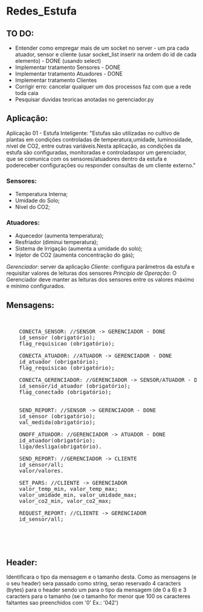 # Redes_Estufa

## TO DO:
* Entender como empregar mais de um socket no server - um pra cada atuador, sensor e cliente (usar socket_list inserir na ordem do id de cada elemento) - DONE (usando select)
* Implementar tratamento Sensores - DONE
* Implementar tratamento Atuadores - DONE
* Implementar tratamento Clientes
* Corrigir erro: cancelar qualquer um dos processos faz com que a rede toda caia
* Pesquisar duvidas teoricas anotadas no gerenciador.py


## Aplicação:
Aplicação 01 - Estufa Inteligente: "Estufas são utilizadas no cultivo de plantas em condições controladas de temperatura,umidade, luminosidade, nível de CO2, entre outras variáveis.Nesta aplicação, as condições da estufa são configuradas, monitoradas e controladaspor um gerenciador, que se comunica com os sensores/atuadores dentro da estufa e podereceber configurações ou responder consultas de um cliente externo."

### Sensores:
* Temperatura Interna;
* Umidade do Solo;
* Nivel do CO2;
### Atuadores:
* Aquecedor (aumenta temperatura);
* Resfriador (diminui temperatura);
* Sistema de Irrigação (aumenta a umidade do solo);
* Injetor de CO2 (aumenta concentração do gás);

*Gerenciador*: server da aplicação
*Cliente*: configura parâmetros da estufa e requisitar valores de leituras dos sensores
*Principio de Operação*: O Gerenciador deve manter as leituras dos sensores entre os valores máximo e mínimo configurados.

## Mensagens:
<pre>

	
	CONECTA_SENSOR: //SENSOR -> GERENCIADOR - DONE
	id_sensor (obrigatório);
	flag_requisicao (obrigatório);

	CONECTA_ATUADOR: //ATUADOR -> GERENCIADOR - DONE
	id_atuador (obrigatório);
	flag_requisicao (obrigatório);

	CONECTA_GERENCIADOR: //GERENCIADOR -> SENSOR/ATUADOR - DONE
	id_sensor/id_atuador (obrigatório);
	flag_conectado (obrigatório);


	SEND_REPORT: //SENSOR -> GERENCIADOR - DONE
	id_sensor (obrigatório);
	val_medida(obrigatório);	

	ONOFF_ATUADOR: //GERENCIADOR -> ATUADOR - DONE
	id_atuador(obrigatório);
	liga/desliga(obrigatório).

	SEND_REPORT: //GERENCIADOR -> CLIENTE
	id_sensor/all;
	valor/valores.

	SET_PARS: //CLIENTE -> GERENCIADOR
	valor_temp_min, valor_temp_max;
	valor_umidade_min, valor_umidade_max;
	valor_co2_min, valor_co2_max;

	REQUEST_REPORT: //CLIENTE -> GERENCIADOR
	id_sensor/all;




</pre>

## Header:
Identificara o tipo da mensagem e o tamanho desta. Como as mensagens (e o seu header) sera passado como string, serao reservado 4 caracters (bytes) para o header sendo um para o tipo da mensagem (de 0 a 6) e 3 caracters para o tamanho (se o tamanho for menor que 100 os caracteres faltantes sao preenchidos com '0' Ex.: '042')
